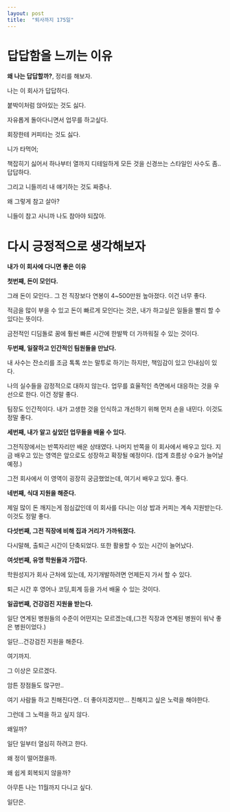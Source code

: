 ```yaml
---
layout: post
title:  "퇴사까지 175일"
---
```


# 답답함을 느끼는 이유

**왜 나는 답답할까?**, 정리를 해보자.

나는 이 회사가 답답하다.

붙박이처럼 앉아있는 것도 싫다.

자유롭게 돌아다니면서 업무를 하고싶다.

회장한테 커피타는 것도 싫다.

니가 타먹어;

책잡히기 싫어서 하나부터 열까지 디테일하게 모든 것을 신경쓰는 스타일인 사수도 좀.. 답답하다.

그리고 니들끼리 내 얘기하는 것도 짜증나.

왜 그렇게 참고 살아?

니들이 참고 사니까 나도 참아야 되잖아.


# 다시 긍정적으로 생각해보자

**내가 이 회사에 다니면 좋은 이유**

**첫번째, 돈이 모인다.**

그래 돈이 모인다.. 그 전 직장보다 연봉이 4~500만원 높아졌다. 이건 너무 좋다.

적금을 많이 부을 수 있고 돈이 빠르게 모인다는 것은, 내가 하고싶은 일들을 빨리 할 수 있다는 뜻이다.

금전적인 디딤돌로 꿈에 훨씬 빠른 시간에 한발짝 더 가까워질 수 있는 것이다.

**두번째, 일잘하고 인간적인 팀원들을 만났다.**

내 사수는 잔소리를 조금 톡톡 쏘는 말투로 하기는 하지만, 책임감이 있고 인내심이 있다.

나의 실수들을 감정적으로 대하지 않는다. 업무를 효율적인 측면에서 대응하는 것을 우선으로 한다. 이건 정말 좋다.

팀장도 인간적이다. 내가 고생한 것을 인식하고 개선하기 위해 먼저 손을 내민다. 이것도 정말 좋다.

**세번째, 내가 알고 싶었던 업무들을 배울 수 있다.**

그전직장에서는 반쪽자리만 배운 상태였다. 나머지 반쪽을 이 회사에서 배우고 있다. 지금 배우고 있는 영역은 앞으로도 성장하고 확장될 예정이다. (업계 흐름상 수요가 늘어날 예정.)

그전 회사에서 이 영역이 굉장히 궁금했었는데, 여기서 배우고 있다. 좋다.

**네번째, 식대 지원을 해준다.**

제일 많이 돈 깨지는게 점심값인데 이 회사를 다니는 이상 밥과 커피는 계속 지원받는다. 이것도 정말 좋다.

**다섯번째, 그전 직장에 비해 집과 거리가 가까워졌다.**

다시말해, 출퇴근 시간이 단축되었다. 또한 활용할 수 있는 시간이 늘어났다.

**여섯번째, 유명 학원들과 가깝다.**

학원성지가 회사 근처에 있는데, 자기개발하려면 언제든지 가서 할 수 있다.

퇴근 시간 후 영어나 코딩,회계 등을 가서 배울 수 있는 것이다.

**일곱번째, 건강검진 지원을 받는다.**

일단 연계된 병원들의 수준이 어떤지는 모르겠는데,(그전 직장과 연계된 병원이 워낙 좋은 병원이었다.)

일단...건강검진 지원을 해준다.


여기까지.

그 이상은 모르겠다.

암튼 장점들도 많구만..

여기 사람들 하고 친해진다면.. 더 좋아지겠지만... 친해지고 싶은 노력을 해야한다.

그런데 그 노력을 하고 싶지 않다.

왜일까?

일단 일부터 열심히 하려고 한다.

왜 정이 떨어졌을까.

왜 쉽게 회복되지 않을까?

아무튼 나는 11월까지 다니고 싶다.

일단은.



